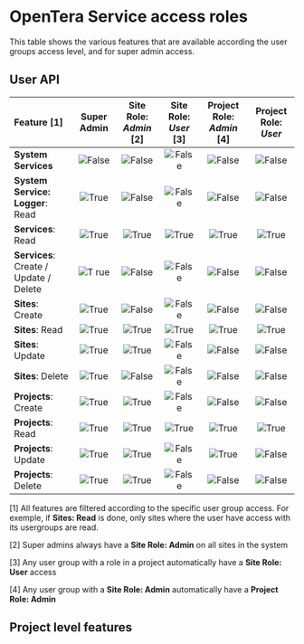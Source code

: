  # OpenTera Service access roles
 
 This table shows the various features that are available according the user groups access level, and for super admin access.
 
 ## User API
| Feature  [1]              | Super Admin                                                  | Site Role: *Admin* [2]                                          | Site Role: *User* [3]                                         | Project Role: *Admin* [4]                                     | Project Role: *User* 
| :---                   | :---:                                                        | :---: | :---: | :---: | :---: 
| **System Services**        | ![False](https://via.placeholder.com/15/ff0000/000000?text=+) | ![False](https://via.placeholder.com/15/ff0000/000000?text=+) | ![False](https://via.placeholder.com/15/ff0000/000000?text=+) | ![False](https://via.placeholder.com/15/ff0000/000000?text=+) | ![False](https://via.placeholder.com/15/ff0000/000000?text=+)
| **System Service: Logger**: Read      | ![ True](https://via.placeholder.com/15/00ff00/000000?text=+) | ![False](https://via.placeholder.com/15/ff0000/000000?text=+) | ![False](https://via.placeholder.com/15/ff0000/000000?text=+) | ![False](https://via.placeholder.com/15/ff0000/000000?text=+) | ![False](https://via.placeholder.com/15/ff0000/000000?text=+)
| **Services**: Read         | ![ True](https://via.placeholder.com/15/00ff00/000000?text=+) | ![True](https://via.placeholder.com/15/00ff00/000000?text=+)   | ![ True](https://via.placeholder.com/15/00ff00/000000?text=+) | ![True](https://via.placeholder.com/15/00ff00/000000?text=+) | ![True](https://via.placeholder.com/15/00ff00/000000?text=+)
| **Services**: Create / Update / Delete       | ![T rue](https://via.placeholder.com/15/00ff00/000000?text=+) | ![False](https://via.placeholder.com/15/ff0000/000000?text=+) | ![False](https://via.placeholder.com/15/ff0000/000000?text=+) | ![False](https://via.placeholder.com/15/ff0000/000000?text=+) | ![False](https://via.placeholder.com/15/ff0000/000000?text=+)
| **Sites**: Create          | ![ True](https://via.placeholder.com/15/00ff00/000000?text=+) | ![False](https://via.placeholder.com/15/ff0000/000000?text=+) | ![False](https://via.placeholder.com/15/ff0000/000000?text=+) | ![False](https://via.placeholder.com/15/ff0000/000000?text=+) | ![False](https://via.placeholder.com/15/ff0000/000000?text=+)
| **Sites**: Read       | ![ True](https://via.placeholder.com/15/00ff00/000000?text=+) | ![True](https://via.placeholder.com/15/00ff00/000000?text=+) | ![ True](https://via.placeholder.com/15/00ff00/000000?text=+) | ![ True](https://via.placeholder.com/15/00ff00/000000?text=+) | ![ True](https://via.placeholder.com/15/00ff00/000000?text=+)
| **Sites**: Update       | ![ True](https://via.placeholder.com/15/00ff00/000000?text=+) | ![ True](https://via.placeholder.com/15/00ff00/000000?text=+) | ![False](https://via.placeholder.com/15/ff0000/000000?text=+) | ![False](https://via.placeholder.com/15/ff0000/000000?text=+) | ![False](https://via.placeholder.com/15/ff0000/000000?text=+)
| **Sites**: Delete          | ![ True](https://via.placeholder.com/15/00ff00/000000?text=+) | ![False](https://via.placeholder.com/15/ff0000/000000?text=+) | ![False](https://via.placeholder.com/15/ff0000/000000?text=+) | ![False](https://via.placeholder.com/15/ff0000/000000?text=+) | ![False](https://via.placeholder.com/15/ff0000/000000?text=+) 
| **Projects**: Create  | ![ True](https://via.placeholder.com/15/00ff00/000000?text=+) | ![ True](https://via.placeholder.com/15/00ff00/000000?text=+) | ![False](https://via.placeholder.com/15/ff0000/000000?text=+) | ![False](https://via.placeholder.com/15/ff0000/000000?text=+) | ![False](https://via.placeholder.com/15/ff0000/000000?text=+)
| **Projects**: Read       | ![ True](https://via.placeholder.com/15/00ff00/000000?text=+) | ![True](https://via.placeholder.com/15/00ff00/000000?text=+) | ![ True](https://via.placeholder.com/15/00ff00/000000?text=+) | ![ True](https://via.placeholder.com/15/00ff00/000000?text=+) | ![ True](https://via.placeholder.com/15/00ff00/000000?text=+)
| **Projects**: Update       | ![ True](https://via.placeholder.com/15/00ff00/000000?text=+) | ![ True](https://via.placeholder.com/15/00ff00/000000?text=+) | ![False](https://via.placeholder.com/15/ff0000/000000?text=+) | ![ True](https://via.placeholder.com/15/00ff00/000000?text=+) | ![False](https://via.placeholder.com/15/ff0000/000000?text=+)
| **Projects**: Delete  | ![ True](https://via.placeholder.com/15/00ff00/000000?text=+) | ![ True](https://via.placeholder.com/15/00ff00/000000?text=+) | ![False](https://via.placeholder.com/15/ff0000/000000?text=+) | ![False](https://via.placeholder.com/15/ff0000/000000?text=+) | ![False](https://via.placeholder.com/15/ff0000/000000?text=+)

[1] All features are filtered according to the specific user group access. For exemple, if **Sites: Read** is done, only sites where the user have access with its usergroups are read.

[2] Super admins always have a **Site Role: Admin** on all sites in the system

[3] Any user group with a role in a project automatically have a **Site Role: User** access

[4] Any user group with a **Site Role: Admin** automatically have a **Project Role: Admin**
 ## Project level features
